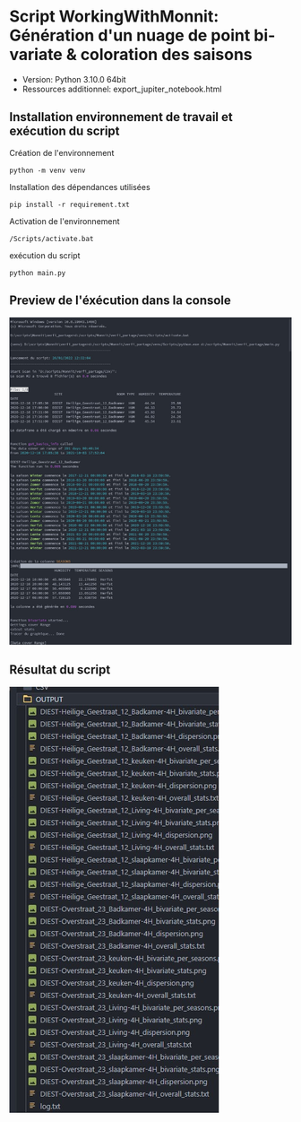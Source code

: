 # Script WorkingWithMonnit: Génération d'un nuage de point bi-variate & coloration des saisons

- Version: Python 3.10.0 64bit
- Ressources additionnel: export_jupiter_notebook.html

## Installation environnement de travail et exécution du script
Création de l'environnement
```
python -m venv venv
```

Installation des dépendances utilisées 
```
pip install -r requirement.txt
```

Activation de l'environnement
```
/Scripts/activate.bat
```

exécution du script

```
python main.py
```

## Preview de l'éxécution dans la console

![](success.jpg)

## Résultat du script

![](sortie.jpg)
